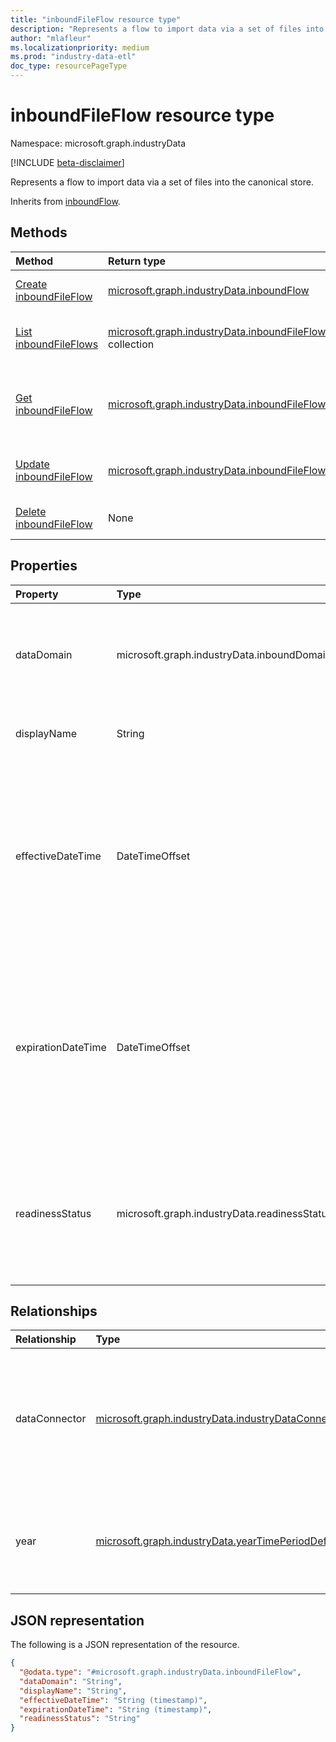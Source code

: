 ```yaml
---
title: "inboundFileFlow resource type"
description: "Represents a flow to import data via a set of files into the canonical store."
author: "mlafleur"
ms.localizationpriority: medium
ms.prod: "industry-data-etl"
doc_type: resourcePageType
---
```


# inboundFileFlow resource type

Namespace: microsoft.graph.industryData

[!INCLUDE [beta-disclaimer](../../includes/beta-disclaimer.md)]

Represents a flow to import data via a set of files into the canonical store.

Inherits from [inboundFlow](industrydata-inboundflow.md).

## Methods

| Method                                                                  | Return type                                                                                | Description                                                                                            |
| :---------------------------------------------------------------------- | :----------------------------------------------------------------------------------------- | :----------------------------------------------------------------------------------------------------- |
| [Create inboundFileFlow](../api/industrydata-inboundfileflow-post.md)   | [microsoft.graph.industryData.inboundFlow](industrydata-inboundflow.md)                    | Create a new **inboundFileFlow** object.                                                               |
| [List inboundFileFlows](../api/industrydata-inboundfileflow-list.md)    | [microsoft.graph.industryData.inboundFileFlow](industrydata-inboundfileflow.md) collection | Get a list of the [inboundFileFlow](industrydata-inboundfileflow.md) objects and their properties.     |
| [Get inboundFileFlow](../api/industrydata-inboundfileflow-get.md)       | [microsoft.graph.industryData.inboundFileFlow](industrydata-inboundfileflow.md)            | Read the properties and relationships of an [inboundFileFlow](industrydata-inboundfileflow.md) object. |
| [Update inboundFileFlow](../api/industrydata-inboundfileflow-update.md) | [microsoft.graph.industryData.inboundFileFlow](industrydata-inboundfileflow.md)            | Update the properties of an [inboundFileFlow](industrydata-inboundfileflow.md) object.                 |
| [Delete inboundFileFlow](../api/industrydata-inboundfileflow-delete.md) | None                                                                                       | Delete an [inboundFileFlow](industrydata-inboundfileflow.md) object.                                   |

## Properties

| Property           | Type            | Description                                                                                                                                                                                                                                                                                           |
| :----------------- | :-------------- | :---------------------------------------------------------------------------------------------------------------------------------------------------------------------------------------------------------------------------------------------------------------------------------------------------- |
| dataDomain         | microsoft.graph.industryData.inboundDomain   | The broad category of data that this flow imports. Inherited from [inboundFlow](industrydata-inboundflow.md). The possible values are: `educationRostering`, `unknownFutureValue`.                                                                                                                    |
| displayName        | String          | The name of the activity. Inherited from [industryDataActivity](industrydata-industrydataactivity.md).                                                                                                                                                                                                |
| effectiveDateTime  | DateTimeOffset  | The start of the time window when the flow is allowed to run. The Timestamp type represents date and time information using ISO 8601 format and is always in UTC time. For example, midnight UTC on Jan 1, 2014 is `2014-01-01T00:00:00Z`. Inherited from [inboundFlow](industrydata-inboundflow.md). |
| expirationDateTime | DateTimeOffset  | The end of the time window when the flow is allowed to run. The Timestamp type represents date and time information using ISO 8601 format and is always in UTC time. For example, midnight UTC on Jan 1, 2014 is `2014-01-01T00:00:00Z`. Inherited from [inboundFlow](industrydata-inboundflow.md).   |
| readinessStatus    | microsoft.graph.industryData.readinessStatus | The state of the activity from creation through to ready to do work. Inherited from [industryDataActivity](industrydata-industrydataactivity.md). The possible values are: `notReady`, `ready`, `failed`, `disabled`, `expired`, `unknownFutureValue`.                                                |

## Relationships

| Relationship  | Type                                                                 | Description                                                                                                                                         |
| :------------ | :------------------------------------------------------------------- | :-------------------------------------------------------------------------------------------------------------------------------------------------- |
| dataConnector | [microsoft.graph.industryData.industryDataConnector](industrydata-industrydataconnector.md)       | The data connector in the context of which this flow pulls in data from a source system. Inherited from [inboundFlow](industrydata-inboundflow.md). |
| year          | [microsoft.graph.industryData.yearTimePeriodDefinition](industrydata-yeartimeperioddefinition.md) | The year that the data brought in via this flow applies to. Inherited from [inboundFlow](industrydata-inboundflow.md).                              |

## JSON representation

The following is a JSON representation of the resource.

<!-- {
  "blockType": "resource",
  "keyProperty": "id",
  "@odata.type": "microsoft.graph.industryData.inboundFileFlow",
  "baseType": "microsoft.graph.industryData.inboundFlow",
  "openType": false
}
-->

```json
{
  "@odata.type": "#microsoft.graph.industryData.inboundFileFlow",
  "dataDomain": "String",
  "displayName": "String",
  "effectiveDateTime": "String (timestamp)",
  "expirationDateTime": "String (timestamp)",
  "readinessStatus": "String"
}
```
